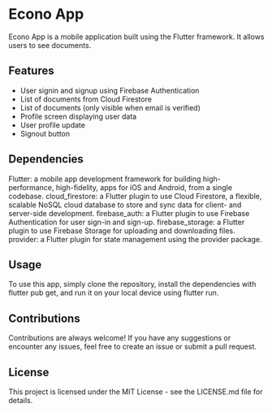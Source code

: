 # Econo App
Econo App is a mobile application built using the Flutter framework. It allows users to see documents.

## Features
- User signin and signup using Firebase Authentication
- List of documents from Cloud Firestore
- List of documents (only visible when email is verified)
- Profile screen displaying user data
- User profile update
- Signout button

## Dependencies
Flutter: a mobile app development framework for building high-performance, high-fidelity, apps for iOS and Android, from a single codebase.
cloud_firestore: a Flutter plugin to use Cloud Firestore, a flexible, scalable NoSQL cloud database to store and sync data for client- and server-side development.
firebase_auth: a Flutter plugin to use Firebase Authentication for user sign-in and sign-up.
firebase_storage: a Flutter plugin to use Firebase Storage for uploading and downloading files.
provider: a Flutter plugin for state management using the provider package.

## Usage
To use this app, simply clone the repository, install the dependencies with flutter pub get, and run it on your local device using flutter run.



## Contributions
Contributions are always welcome! If you have any suggestions or encounter any issues, feel free to create an issue or submit a pull request.

## License
This project is licensed under the MIT License - see the LICENSE.md file for details.

